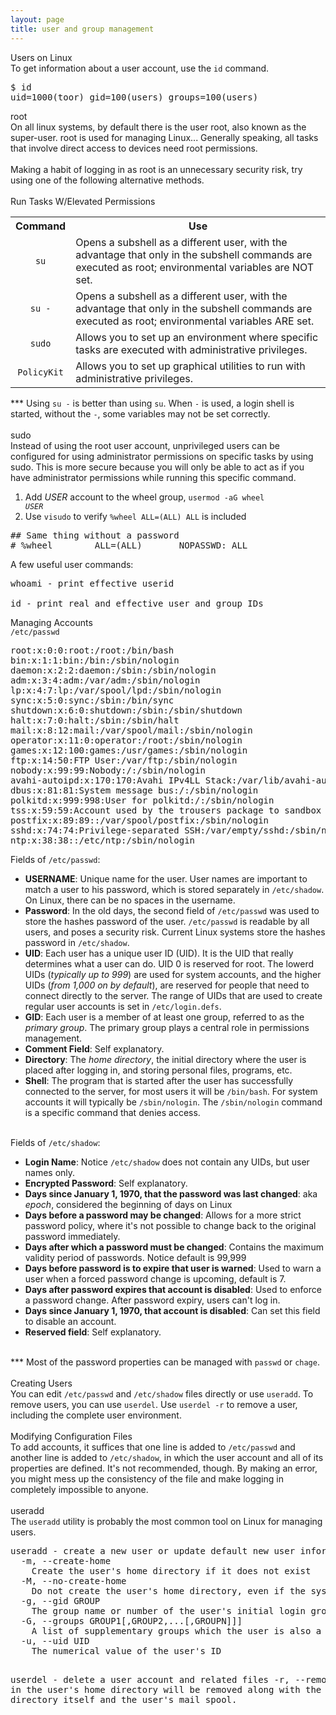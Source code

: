 ```yaml
---
layout: page
title: user and group management
---
```


Users on Linux<br>
To get information about a user account, use the <code>id</code> command.
<pre>
$ id
uid=1000(toor) gid=100(users) groups=100(users)
</pre>

root<br>
On all linux systems, by default there is the user root, also known as the super-user. root is used for managing Linux... Generally speaking, all tasks that involve direct access to devices need root permissions.<br>
<br>
Making a habit of logging in as root is an unnecessary security risk, try using one of the following alternative methods.<br>
<br>
Run Tasks W/Elevated Permissions
<table>
  <tr>
    <th>Command</th>
    <th>Use</th>
  </tr>
  <tr>
    <td align="center"><code>su</code></td>
    <td>Opens a subshell as a different user, with the advantage that only in the subshell commands are executed as root; environmental variables are NOT set.</td>
  </tr>
  <tr>
    <td align="center"><code>su -</code></td>
    <td>Opens a subshell as a different user, with the advantage that only in the subshell commands are executed as root; environmental variables ARE set.</td>
  </tr>
  <tr>
    <td align="center"><code>sudo</code></td>
    <td>Allows you to set up an environment where specific tasks are executed with administrative privileges.</td>
  </tr>
  <tr>
    <td align="center"><code>PolicyKit</code></td>
    <td>Allows you to set up graphical utilities to run with administrative privileges.</td>
  </tr>
</table>

*** Using <code>su -</code> is better than using <code>su</code>. When <code>-</code> is used, a login shell is started, without the <code>-</code>, some variables may not be set correctly.<br>
<br>
sudo<br>
Instead of using the root user account, unprivileged users can be configured for using administrator permissions on specific tasks by using sudo. This is more secure because you will only be able to act as if you have administrator permissions while running this specific command.<br>
1. Add <i>USER</i> account to the wheel group, <code>usermod -aG wheel <i>USER</i></code><br>
2. Use <code>visudo</code> to verify <code>%wheel  ALL=(ALL)       ALL</code> is included<br>
<pre>
## Same thing without a password
# %wheel        ALL=(ALL)       NOPASSWD: ALL
</pre>

A few useful user commands:<br>
<pre>
whoami - print effective userid

id - print real and effective user and group IDs
</pre>
Managing Accounts<br>
<code>/etc/passwd</code><br>
<pre>
root:x:0:0:root:/root:/bin/bash
bin:x:1:1:bin:/bin:/sbin/nologin
daemon:x:2:2:daemon:/sbin:/sbin/nologin
adm:x:3:4:adm:/var/adm:/sbin/nologin
lp:x:4:7:lp:/var/spool/lpd:/sbin/nologin
sync:x:5:0:sync:/sbin:/bin/sync
shutdown:x:6:0:shutdown:/sbin:/sbin/shutdown
halt:x:7:0:halt:/sbin:/sbin/halt
mail:x:8:12:mail:/var/spool/mail:/sbin/nologin
operator:x:11:0:operator:/root:/sbin/nologin
games:x:12:100:games:/usr/games:/sbin/nologin
ftp:x:14:50:FTP User:/var/ftp:/sbin/nologin
nobody:x:99:99:Nobody:/:/sbin/nologin
avahi-autoipd:x:170:170:Avahi IPv4LL Stack:/var/lib/avahi-autoipd:/sbin/nologin
dbus:x:81:81:System message bus:/:/sbin/nologin
polkitd:x:999:998:User for polkitd:/:/sbin/nologin
tss:x:59:59:Account used by the trousers package to sandbox the tcsd daemon:/dev/null:/sbin/nologin
postfix:x:89:89::/var/spool/postfix:/sbin/nologin
sshd:x:74:74:Privilege-separated SSH:/var/empty/sshd:/sbin/nologin
ntp:x:38:38::/etc/ntp:/sbin/nologin
</pre>
Fields of <code>/etc/passwd</code>:
<ul>
<li><b>USERNAME</b>: Unique name for the user. User names are important to match a user to his password, which is stored separately in <code>/etc/shadow</code>. On Linux, there can be no spaces in the username.</li>
<li><b>Password</b>: In the old days, the second field of <code>/etc/passwd</code> was used to store the hashes password of the user. <code>/etc/passwd</code> is readable by all users, and poses a security risk. Current Linux systems store the hashes password in <code>/etc/shadow</code>.</li>
<li><b>UID</b>: Each user has a unique user ID (UID). It is the UID that really determines what a user can do. UID 0 is reserved for root. The lowerd UIDs (<i>typically up to 999</i>) are used for system accounts, and the higher UIDs (<i>from 1,000 on by default</i>), are reserved for people that need to connect directly to the server. The range of UIDs that are used to create regular user accounts is set in <code>/etc/login.defs</code>.</li>
<li><b>GID</b>: Each user is a member of at least one group, referred to as the <i>primary group</i>. The primary group plays a central role in permissions management.</li>
<li><b>Comment Field</b>: Self explanatory.</li>
<li><b>Directory</b>: The <i>home directory</i>, the initial directory where the user is placed after logging in, and storing personal files, programs, etc.</li>
<li><b>Shell</b>: The program that is started after the user has successfully connected to the server, for most users it will be <code>/bin/bash</code>. For system accounts it will typically be <code>/sbin/nologin</code>. The <code>/sbin/nologin</code> command is a specific command that denies access.</li>
</ul>
<br>
Fields of <code>/etc/shadow</code>:
<ul>
<li><b>Login Name</b>: Notice <code>/etc/shadow</code> does not contain any UIDs, but user names only.</li>
<li><b>Encrypted Password</b>: Self explanatory.</li>
<li><b>Days since January 1, 1970, that the password was last changed</b>: aka <i>epoch</i>, considered the beginning of days on Linux</li>
<li><b>Days before a password may be changed</b>: Allows for a more strict password policy, where it's not possible to change back to the original password immediately.</li>
<li><b>Days after which a password must be changed</b>: Contains the maximum validity period of passwords. Notice default is 99,999</li>
<li><b>Days before password is to expire that user is warned</b>: Used to warn a user when a forced password change is upcoming, default is 7.</li>
<li><b>Days after password expires that account is disabled</b>: Used to enforce a password change. After password expiry, users can't log in.</li>
<li><b>Days since January 1, 1970, that account is disabled</b>: Can set this field to disable an account.</li>
<li><b>Reserved field</b>: Self explanatory.</li>
</ul>
<br>
*** Most of the password properties can be managed with <code>passwd</code> or <code>chage</code>.<br>
<br>
Creating Users<br>
You can edit <code>/etc/passwd</code> and <code>/etc/shadow</code> files directly or use <code>useradd</code>. To remove users, you can use <code>userdel</code>. Use <code>userdel -r</code> to remove a user, including the complete user environment.<br>
<br>
Modifying Configuration Files<br>
To add accounts, it suffices that one line is added to <code>/etc/passwd</code> and another line is added to <code>/etc/shadow</code>, in which the user account and all of its properties are defined. It's not recommended, though. By making an error, you might mess up the consistency of the file and make logging in completely impossible to anyone.<br>
<br>
useradd<br>
The <code>useradd</code> utility is probably the most common tool on Linux for managing users.
<pre>
useradd - create a new user or update default new user information
  -m, --create-home
    Create the user's home directory if it does not exist
  -M, --no-create-home
    Do not create the user's home directory, even if the system wide setting from /etc/login.defs (CREATE_HOME) is set to yes.
  -g, --gid GROUP
    The group name or number of the user's initial login group
  -G, --groups GROUP1[,GROUP2,...[,GROUPN]]]
    A list of supplementary groups which the user is also a member of. Each group is separated from the next by a comma, with no intervening whitespace
  -u, --uid UID
    The numerical value of the user's ID

userdel - delete a user account and related files
  -r, --remove
    Files in the user's home directory will be removed along with the home directory itself and the user's mail spool.
</pre>